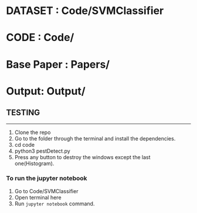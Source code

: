 # DATASET : Code/SVMClassifier
# CODE : Code/
# Base Paper : Papers/
# Output: Output/

## TESTING
--------------

1. Clone the repo
2. Go to the folder through the terminal and install the dependencies.
3. cd code
4. python3 pestDetect.py
5. Press any button to destroy the windows except the last one(Histogram).

### To run the jupyter notebook
1. Go to Code/SVMClassifier
2. Open terminal here
3. Run `jupyter notebook` command.

